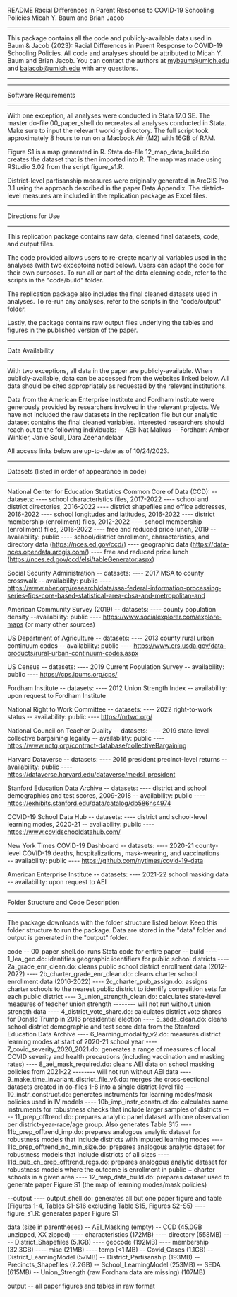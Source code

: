 README 
Racial Differences in Parent Response to COVID-19 Schooling Policies
Micah Y. Baum and Brian Jacob


*******************************
This package contains all the code and publicly-available data used in Baum & Jacob (2023): Racial Differences in Parent Response to COVID-19 Schooling Policies. 
All code and analyses should be attributed to Micah Y. Baum and Brian Jacob. You can contact the authors at mybaum@umich.edu and bajacob@umich.edu with any questions. 
*******************************


*******************************
Software Requirements 
*******************************
With one exception, all analyses were conducted in Stata 17.0 SE. 
The master do-file 00_paper_shell.do recreates all analyses conducted in Stata. 
Make sure to input the relevant working directory. 
The full script took approximately 8 hours to run on a Macbook Air (M2) with 16GB of RAM.

Figure S1 is a map generated in R. 
Stata do-file 12_map_data_build.do creates the dataset that is then imported into R. 
The map was made using RStudio 3.02 from the script figure_s1.R. 

District-level partisanship measures were originally generated in ArcGIS Pro 3.1 using the approach described in the paper Data Appendix. 
The district-level measures are included in the replication package as Excel files. 


*******************************
Directions for Use
*******************************
This replication package contains raw data, cleaned final datasets, code, and output files. 

The code provided allows users to re-create nearly all variables used in the analyses (with two exceptoins noted below). 
Users can adapt the code for their own purposes. 
To run all or part of the data cleaning code, refer to the scripts in the "code/build" folder. 

The replication package also includes the final cleaned datasets used in analyses. 
To re-run any analyses, refer to the scripts in the "code/output" folder. 

Lastly, the package contains raw output files underlying the tables and figures in the published version of the paper. 


*******************************
Data Availability
*******************************
With two exceptions, all data in the paper are publicly-available. 
When publicly-available, data can be accessed from the websites linked below.
All data should be cited appropriately as requested by the relevant institutions.

Data from the American Enterprise Institute and Fordham Institute were generously provided by researchers involved in the relevant projects. 
We have not included the raw datasets in the replication file but our analytic dataset contains the final cleaned variables.
Interested researchers should reach out to the following individuals:
-- AEI: Nat Malkus
-- Fordham: Amber Winkler, Janie Scull, Dara Zeehandelaar

All access links below are up-to-date as of 10/24/2023. 


*******************************
Datasets (listed in order of appearance in code)
*******************************

National Center for Education Statistics Common Core of Data (CCD): 
-- datasets: 
---- school characteristics files, 2017-2022
---- school and district directories, 2016-2022
---- district shapefiles and office addresses, 2016-2022
---- school longitudes and latitudes, 2016-2022 
---- district membership (enrollment) files, 2012-2022
---- school membership (enrollment) files, 2016-2022
---- free and reduced price lunch, 2019 
-- availability: public 
---- school/district enrollment, characteristics, and directory data (https://nces.ed.gov/ccd/)
---- geographic data (https://data-nces.opendata.arcgis.com/)
---- free and reduced price lunch (https://nces.ed.gov/ccd/elsi/tableGenerator.aspx)

Social Security Administration
-- datasets:
---- 2017 MSA to county crosswalk
-- availability: public
---- https://www.nber.org/research/data/ssa-federal-information-processing-series-fips-core-based-statistical-area-cbsa-and-metropolitan-and

American Community Survey (2019)
-- datasets:
---- county population density
--availability: public
---- https://www.socialexplorer.com/explore-maps (or many other sources)

US Department of Agriculture
-- datasets:
---- 2013 county rural urban continuum codes 
-- availability: public 
---- https://www.ers.usda.gov/data-products/rural-urban-continuum-codes.aspx

US Census 
-- datasets:
---- 2019 Current Population Survey
-- availability: public
---- https://cps.ipums.org/cps/ 

Fordham Institute
-- datasets:
---- 2012 Union Strength Index 
-- availability: upon request to Fordham Institute

National Right to Work Committee
-- datasets:
---- 2022 right-to-work status 
-- availability: public
---- https://nrtwc.org/

National Council on Teacher Quality 
-- datasets:
---- 2019 state-level collective bargaining legality 
-- availability: public 
---- https://www.nctq.org/contract-database/collectiveBargaining

Harvard Dataverse 
-- datasets:
---- 2016 president precinct-level returns 
-- availability: public
---- https://dataverse.harvard.edu/dataverse/medsl_president

Stanford Education Data Archive
-- datasets:
---- district and school demographics and test scores, 2009-2018
-- availability: public 
---- https://exhibits.stanford.edu/data/catalog/db586ns4974

COVID-19 School Data Hub
-- datasets: 
---- district and school-level learning modes, 2020-21
-- availability: public 
---- https://www.covidschooldatahub.com/

New York Times COVID-19 Dashboard
-- datasets: 
---- 2020-21 county-level COVID-19 deaths, hospitalizations, mask-wearing, and vaccinations  
-- availability: public 
---- https://github.com/nytimes/covid-19-data

American Enterprise Institute
-- datasets:
---- 2021-22 school masking data
-- availability: upon request to AEI


*******************************
Folder Structure and Code Description
*******************************
The package downloads with the folder structure listed below. 
Keep this folder structure to run the package. 
Data are stored in the "data" folder and output is generated in the "output" folder. 

code
-- 00_paper_shell.do: runs Stata code for entire paper 
-- build
---- 1_lea_geo.do: identifies geographic identifiers for public school districts 
---- 2a_grade_enr_clean.do: cleans public school district enrollment data (2012-2022)
---- 2b_charter_grade_enr_clean.do: cleans charter school enrollment data (2016-2022)
---- 2c_charter_pub_assign.do: assigns charter schools to the nearest public district to identify competition sets for each public district
---- 3_union_strength_clean.do: calculates state-level measures of teacher union strength 
-------- will not run without union strength data 
---- 4_district_vote_share.do: calculates district vote shares for Donald Trump in 2016 presidential election
---- 5_seda_clean.do: cleans school district demographic and test score data from the Stanford Education Data Archive
---- 6_learning_modality_v2.do: measures district learning modes at start of 2020-21 school year 
---- 7_covid_severity_2020_2021.do: generates a range of measures of local COVID severity and health precautions (including vaccination and masking rates)
---- 8_aei_mask_required.do: cleans AEI data on school masking policies from 2021-22
-------- will not run without AEI data 
---- 9_make_time_invariant_district_file_v6.do: merges the cross-sectional datasets created in do-files 1-8 into a single district-level file
---- 10_instr_construct.do: generates instruments for learning modes/mask policies used in IV models 
---- 10b_imp_instr_construct.do: calculates same instruments for robustness checks that include larger samples of districts
---- 11_prep_offtrend.do: prepares analytic panel dataset with one observation per district-year-race/age group. Also generates Table S15
---- 11b_prep_offtrend_imp.do: prepares analogous analytic dataset for robustness models that include districts with imputed learning modes
---- 11c_prep_offtrend_no_min_size.do: prepares analogous analytic dataset for robustness models that include districts of all sizes
---- 11d_pub_ch_prep_offtrend_regs.do: prepares analogous analytic dataset for robustness models where the outcome is enrollment in public + charter schools in a given area
---- 12_map_data_build.do: prepares dataset used to generate paper Figure S1 (the map of learning modes/mask policies)

--output
---- output_shell.do: generates all but one paper figure and table (Figures 1-4, Tables S1-S16 excluding Table S15, Figures S2-S5)
---- figure_s1.R: generates paper Figure S1


data (size in parentheses)
-- AEI_Masking (empty)
-- CCD (45.0GB unzipped, XX zipped)
---- characteristics (172MB)
---- directory (558MB)
---- District_Shapefiles (5.1GB)
---- geocode (192MB)
---- membership (32.3GB)
---- misc (21MB)
---- temp (<1 MB)
-- Covid_Cases (1.1GB)
-- District_LearningModel (57MB)
-- District_Partisanship (193MB)
-- Precincts_Shapefiles (2.2GB)
-- School_LearningModel (253MB)
-- SEDA (615MB)
-- Union_Strength (raw Fordham data are missing) (107MB)

output 
-- all paper figures and tables in raw format

